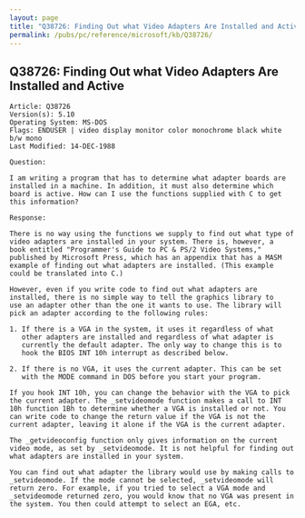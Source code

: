 ```yaml
---
layout: page
title: "Q38726: Finding Out what Video Adapters Are Installed and Active"
permalink: /pubs/pc/reference/microsoft/kb/Q38726/
---
```


## Q38726: Finding Out what Video Adapters Are Installed and Active

	Article: Q38726
	Version(s): 5.10
	Operating System: MS-DOS
	Flags: ENDUSER | video display monitor color monochrome black white b/w mono
	Last Modified: 14-DEC-1988
	
	Question:
	
	I am writing a program that has to determine what adapter boards are
	installed in a machine. In addition, it must also determine which
	board is active. How can I use the functions supplied with C to get
	this information?
	
	Response:
	
	There is no way using the functions we supply to find out what type of
	video adapters are installed in your system. There is, however, a
	book entitled "Programmer's Guide to PC & PS/2 Video Systems,"
	published by Microsoft Press, which has an appendix that has a MASM
	example of finding out what adapters are installed. (This example
	could be translated into C.)
	
	However, even if you write code to find out what adapters are
	installed, there is no simple way to tell the graphics library to
	use an adapter other than the one it wants to use. The library will
	pick an adapter according to the following rules:
	
	1. If there is a VGA in the system, it uses it regardless of what
	   other adapters are installed and regardless of what adapter is
	   currently the default adapter. The only way to change this is to
	   hook the BIOS INT 10h interrupt as described below.
	
	2. If there is no VGA, it uses the current adapter. This can be set
	   with the MODE command in DOS before you start your program.
	
	If you hook INT 10h, you can change the behavior with the VGA to pick
	the current adapter. The _setvideomode function makes a call to INT
	10h function 1Bh to determine whether a VGA is installed or not. You
	can write code to change the return value if the VGA is not the
	current adapter, leaving it alone if the VGA is the current adapter.
	
	The _getvideoconfig function only gives information on the current
	video mode, as set by _setvideomode. It is not helpful for finding out
	what adapters are installed in your system.
	
	You can find out what adapter the library would use by making calls to
	_setvideomode. If the mode cannot be selected, _setvideomode will
	return zero. For example, if you tried to select a VGA mode and
	_setvideomode returned zero, you would know that no VGA was present in
	the system. You then could attempt to select an EGA, etc.
